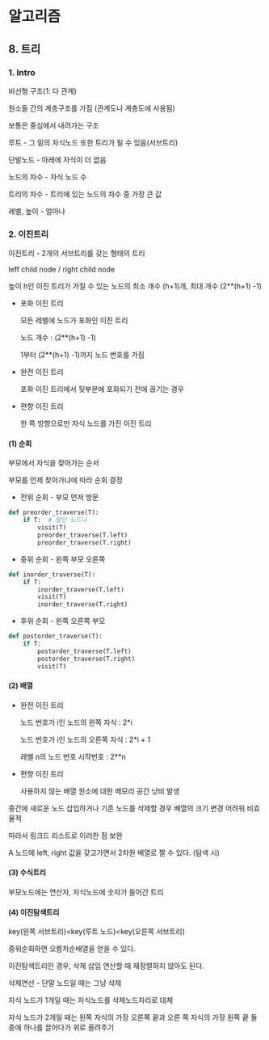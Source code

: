 # 알고리즘

## 8. 트리

### 1. Intro

비선형 구조(1: 다 관계)

원소들 간의 계층구조를 가짐 (관계도나 계층도에 사용됨)

보통은 중심에서 내려가는 구조

루트 - 그 밑의 자식노드 또한 트리가 될 수 있음(서브트리)

단발노드 - 아래에 자식이 더 없음

노드의 차수 - 자식 노드 수

트리의 차수 - 트리에 있는 노드의 차수 중 가장 큰 값

레벨, 높이 - 얼마나



### 2. 이진트리

이진트리 - 2개의 서브트리를 갖는 형태의 트리

leff child node  /  right child node

높이 h인 이진 트리가 가질 수 있는 노드의 최소 개수 (h+1)개, 최대 개수 (2**(h+1) -1)



* 포화 이진 트리

  모든 레벨에 노드가 포화인 이진 트리

  노드 개수 : (2**(h+1) -1)

  1부터  (2**(h+1) -1)까지 노드 번호를 가짐



* 완전 이진 트리

  포화 이진 트리에서 뒷부분에 포화되기 전에 끊기는 경우



* 편향 이진 트리

  한 쪽 방향으로만 자식 노드를 가진 이진 트리



#### (1) 순회

부모에서 자식을 찾아가는 순서

부모를 언제 찾아가냐에 따라 순회 결정

* 전위 순회 - 부모 먼저 방문

```python
def preorder_traverse(T):
    if T:  # 말단 노드냐
        visit(T)
        preorder_traverse(T.left)
        preorder_traverse(T.right)
```



* 중위 순회 - 왼쪽 부모 오른쪽

```python
def inorder_traverse(T):
	if T:
        inorder_traverse(T.left)
        visit(T)
        inorder_traverse(T.right)
```



* 후위 순회 - 왼쪽 오른쪽 부모 

```python
def postorder_traverse(T):
	if T:
        postorder_traverse(T.left)
        postorder_traverse(T.right)
        visit(T)
```



#### (2) 배열

* 완전 이진 트리

  노드 번호가 i인 노드의 왼쪽 자식 : 2*i

  노드 번호가 i인 노드의 오른쪽 자식 : 2*i + 1

  레벨 n의 노드 번호 시작번호 : 2**n

* 편향 이진 트리

  사용하지 않는 배열 원소에 대한 메모리 공간 낭비 발생

중간에 새로운 노드 삽입하거나 기존 노드를 삭제할 경우 배열의 크기 변경 어려워 비효율적

따라서 링크드 리스트로 이러한 점 보완

A 노드에 left, right 값을 갖고가면서 2차원 배열로 짤 수 있다. (탐색 시)



#### (3) 수식트리

부모노드에는 연산자, 자식노드에 숫자가 들어간 트리



#### (4) 이진탐색트리

key(왼쪽 서브트리)<key(루트 노드)<key(오른쪽 서브트리)

중위순회하면 오름차순배열을 얻을 수 있다.

이진탐색트리인 경우, 삭제 삽입 연산할 때 재정렬하지 않아도 된다.



삭제연산 - 단말 노드일 때는 그냥 삭제

자식 노드가 1개일 때는 자식노드를 삭제노드자리로 대체

자식 노드가 2개일 때는 왼쪽 자식의 가장 오른쪽 끝과 오른 쪽 자식의 가장 왼쪽 끝 둘 중에 하나를 끌어다가 위로 올려주기